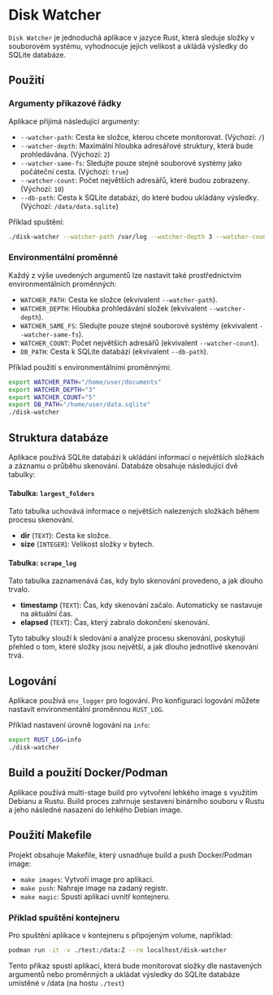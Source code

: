 
# Disk Watcher

`Disk Watcher` je jednoduchá aplikace v jazyce Rust, která sleduje složky v souborovém systému, vyhodnocuje jejich velikost a ukládá výsledky do SQLite databáze.

## Použití

### Argumenty příkazové řádky

Aplikace přijímá následující argumenty:

- `--watcher-path`: Cesta ke složce, kterou chcete monitorovat. (Výchozí: `/`)
- `--watcher-depth`: Maximální hloubka adresářové struktury, která bude prohledávána. (Výchozí: `2`)
- `--watcher-same-fs`: Sledujte pouze stejné souborové systémy jako počáteční cesta. (Výchozí: `true`)
- `--watcher-count`: Počet největších adresářů, které budou zobrazeny. (Výchozí: `10`)
- `--db-path`: Cesta k SQLite databázi, do které budou ukládány výsledky. (Výchozí: `/data/data.sqlite`)

Příklad spuštění:

```bash
./disk-watcher --watcher-path /var/log --watcher-depth 3 --watcher-count 5 --db-path /var/db/data.sqlite
```

### Environmentální proměnné

Každý z výše uvedených argumentů lze nastavit také prostřednictvím environmentálních proměnných:

- `WATCHER_PATH`: Cesta ke složce (ekvivalent `--watcher-path`).
- `WATCHER_DEPTH`: Hloubka prohledávání složek (ekvivalent `--watcher-depth`).
- `WATCHER_SAME_FS`: Sledujte pouze stejné souborové systémy (ekvivalent `--watcher-same-fs`).
- `WATCHER_COUNT`: Počet největších adresářů (ekvivalent `--watcher-count`).
- `DB_PATH`: Cesta k SQLite databázi (ekvivalent `--db-path`).

Příklad použití s environmentálními proměnnými:

```bash
export WATCHER_PATH="/home/user/documents"
export WATCHER_DEPTH="3"
export WATCHER_COUNT="5"
export DB_PATH="/home/user/data.sqlite"
./disk-watcher
```
## Struktura databáze

Aplikace používá SQLite databázi k ukládání informací o největších složkách a záznamu o průběhu skenování. Databáze obsahuje následující dvě tabulky:

#### Tabulka: `largest_folders`

Tato tabulka uchovává informace o největších nalezených složkách během procesu skenování.

- **dir** (`TEXT`): Cesta ke složce.
- **size** (`INTEGER`): Velikost složky v bytech.

#### Tabulka: `scrape_log`

Tato tabulka zaznamenává čas, kdy bylo skenování provedeno, a jak dlouho trvalo.

- **timestamp** (`TEXT`): Čas, kdy skenování začalo. Automaticky se nastavuje na aktuální čas.
- **elapsed** (`TEXT`): Čas, který zabralo dokončení skenování.

Tyto tabulky slouží k sledování a analýze procesu skenování, poskytují přehled o tom, které složky jsou největší, a jak dlouho jednotlivé skenování trvá.

## Logování

Aplikace používá `env_logger` pro logování. Pro konfiguraci logování můžete nastavit environmentální proměnnou `RUST_LOG`.

Příklad nastavení úrovně logování na `info`:

```bash
export RUST_LOG=info
./disk-watcher
```

## Build a použití Docker/Podman
Aplikace používá multi-stage build pro vytvoření lehkého image s využitím Debianu a Rustu. Build proces zahrnuje sestavení binárního souboru v Rustu a jeho následné nasazení do lehkého Debian image.

## Použití Makefile
Projekt obsahuje Makefile, který usnadňuje build a push Docker/Podman image:

- `make images`: Vytvoří image pro aplikaci.
- `make push`: Nahraje image na zadaný registr.
- `make magic`: Spustí aplikaci uvnitř kontejneru.

### Příklad spuštění kontejneru
Pro spuštění aplikace v kontejneru s připojeným volume, například:
```bash
podman run -it -v ./test:/data:Z --rm localhost/disk-watcher
```

Tento příkaz spustí aplikaci, která bude monitorovat složky dle nastavených argumentů nebo proměnných a ukládat výsledky do SQLite databáze umístěné v /data (na hostu `./test`)
